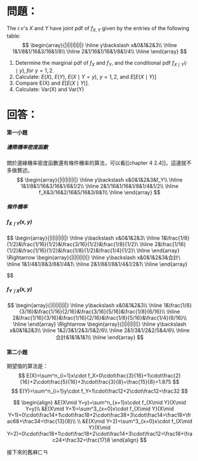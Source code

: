 # 問題：
The r.v's $X$ and $Y$ have joint pdf of $f_{X,Y}$ given by the entries of the following table:
$$
\begin{array}{|l|l|l|l|l|}
\hline
y\backslash x&0&1&2&3\\
\hline
1&1/8&1/16&3/16&1/8\\
\hline
2&1/16&1/16&1/8&1/4\\
\hline
\end{array}
$$
1. Determine the marginal pdf of $f_X$ and $f_Y$, and the conditional pdf $f_{X\mid Y}(\cdot\mid y),\,for\,\,y=1,2$.
2. Calculate: $E(X)$, $E(Y)$, $E(X\mid Y=y)$, $y=1,2$, and $E\left[E(X\mid Y)\right]$
3. Compare E(X) and $E\left[E(X\mid Y)\right]$.
4. Calculate: Var(X) and Var(Y)
# 回答：
#### 第一小題
##### 邊際機率密度函數
關於邊緣機率密度函數還有條件機率的算法，可以看[[chapter 4 2.4]]，這邊就不多做贅述。
$$
\begin{array}{|l|l|l|l|l|}
\hline
y\backslash x&0&1&2&3&f_Y\\
\hline
1&1/8&1/16&3/16&1/8&1/2\\
\hline
2&1/16&1/16&1/8&1/4&1/2\\
\hline
f_X&3/16&2/16&5/16&3/8&1\\
\hline
\end{array}
$$
##### 條件機率
##### $f_{X\mid Y}(x,y)$
$$
\begin{array}{|l|l|l|l|l|}
\hline
y\backslash x&0&1&2&3\\
\hline
1&\frac{1/8}{1/2}&\frac{1/16}{1/2}&\frac{3/16}{1/2}&\frac{1/8}{1/2}\\
\hline
2&\frac{1/16}{1/2}&\frac{1/16}{1/2}&\frac{1/8}{1/2}&\frac{1/4}{1/2}\\
\hline
\end{array}
\Rightarrow
\begin{array}{|l|l|l|l|l|}
\hline
y\backslash x&0&1&2&3&合計\\
\hline
1&1/4&1/8&3/8&1/4&1\\
\hline
2&1/8&1/8&1/4&1/2&1\\
\hline
\end{array}

$$
##### $f_{Y\mid X}(x,y)$
$$
\begin{array}{|l|l|l|l|l|}
\hline
y\backslash x&0&1&2&3\\
\hline
1&\frac{1/8}{3/16}&\frac{1/16}{2/16}&\frac{3/16}{5/16}&\frac{1/8}{6/16}\\
\hline
2&\frac{1/16}{3/16}&\frac{1/16}{2/16}&\frac{1/8}{5/16}&\frac{1/4}{6/16}\\
\hline
\end{array}
\Rightarrow
\begin{array}{|l|l|l|l|l|}
\hline
y\backslash x&0&1&2&3\\
\hline
1&2/3&1/2&3/5&2/6\\
\hline
2&1/3&1/2&2/5&4/6\\
\hline
合計&1&1&1&1\\
\hline
\end{array}
$$
#### 第二小題
期望值的算法是：
$$
E(X)=\sum^n_{i=1}x\cdot f_X=0\cdot\frac{3}{16}+1\cdot\frac{2}{16}+2\cdot\frac{5}{16}+3\cdot\frac{3}{8}=\frac{15}{8}=1.875
$$
$$
E(Y)=\sum^n_{i=1}y\cdot f_Y=1\cdot\frac12+2\cdot\frac12=\frac32
$$

$$
\begin{align}
&E(X\mid Y=y)=\sum^n_{x=1}x\cdot f_{X\mid Y}(X\mid Y=y)\\
&E(X\mid Y=1)=\sum^3_{x=0}x\cdot f_{X\mid Y}(X\mid Y=1)=0\cdot\frac14+1\cdot\frac18+2\cdot\frac38+3\cdot\frac14=\frac18+\frac68+\frac34=\frac{13}{8}\\
\\
&E(X\mid Y=2)=\sum^3_{x=0}x\cdot f_{X\mid Y}(X\mid Y=2)=0\cdot\frac18+1\cdot\frac18+2\cdot\frac14+3\cdot\frac12=\frac18+\frac24+\frac32=\frac{17}8
\end{align}
$$

接下來的舊麻ㄈㄢ
